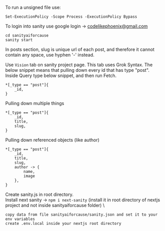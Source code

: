 To run a unsigned file use:

```
Set-ExecutionPolicy -Scope Process -ExecutionPolicy Bypass
```

To login into sanity use google login -> codelikephoenix@gmail.com

```
cd sanityaiforcause
sanity start
```

In posts section, slug is unique url of each post, and therefore it cannot contain any space, use hyphen '-' instead.

Use `Vision` tab on sanity project page. This tab uses Grok Syntax. The below snippet means that pulling down every id that has type "post".\
Inside Query type below snippet, and then run Fetch.

```
*[_type == "post"]{
    _id,
}
```

Pulling down multiple things

```
*[_type == "post"]{
    _id,
    title,
    slug,
}
```

Pulling down referenced objects (like author)

```
*[_type == "post"]{
    _id,
    title,
    slug,
    author -> {
        name,
        image
    },
}
```

Create sanity.js in root directory. \
Install next sanity -> `npm i next-sanity` (install it in root directory of nextjs project and not inside sanityaiforcause folder) \

```
copy data from file sanityaiforcause/sanity.json and set it to your env variables
create .env.local inside your nextjs root directory
```
